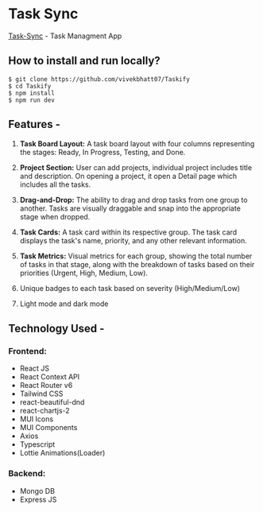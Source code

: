 # Task Sync

[Task-Sync](https://taskify-theta-two.vercel.app/) - Task Managment App

## How to install and run locally?

```
$ git clone https://github.com/vivekbhatt07/Taskify
$ cd Taskify
$ npm install
$ npm run dev
```

## Features -

1. **Task Board Layout:** A task board layout with four columns representing the stages: Ready, In Progress, Testing, and Done.
2. **Project Section:** User can add projects, individual project includes title and description. On opening a project, it open a Detail page which includes all the tasks.
3. **Drag-and-Drop:** The ability to drag and drop tasks from one group to another. Tasks are visually draggable and snap into the appropriate stage when dropped.
4. **Task Cards:** A task card within its respective group. The task card displays the task's name, priority, and any other relevant information.
5. **Task Metrics:** Visual metrics for each group, showing the total number of tasks in that stage, along with the breakdown of tasks based on their priorities (Urgent, High, Medium, Low).

6. Unique badges to each task based on severity (High/Medium/Low)
7. Light mode and dark mode

## Technology Used -

### Frontend:

- React JS
- React Context API
- React Router v6
- Tailwind CSS
- react-beautiful-dnd
- react-chartjs-2
- MUI Icons
- MUI Components
- Axios
- Typescript
- Lottie Animations(Loader)

### Backend:

- Mongo DB
- Express JS
